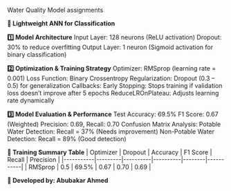 Water Quality Model assignments


**🔹 Lightweight ANN for Classification**

**1️⃣ Model Architecture**
Input Layer: 128 neurons (ReLU activation)
Dropout: 30% to reduce overfitting
Output Layer: 1 neuron (Sigmoid activation for binary classification)

**2️⃣ Optimization & Training Strategy**
Optimizer: RMSprop (learning rate = 0.001)
Loss Function: Binary Crossentropy
Regularization: Dropout (0.3 – 0.5) for generalization
Callbacks:
Early Stopping: Stops training if validation loss doesn’t improve after 5 epochs
ReduceLROnPlateau: Adjusts learning rate dynamically


**3️⃣ Model Evaluation & Performance**
Test Accuracy: 69.5%
F1 Score: 0.67 (Weighted)
Precision: 0.69, Recall: 0.70
Confusion Matrix Analysis:
Potable Water Detection: Recall = 37% (Needs improvement)
Non-Potable Water Detection: Recall = 89% (Good detection)

**📌 Training Summary Table**
| Optimizer | Dropout | Accuracy | F1 Score | Recall | Precision |
|-----------|---------|----------|----------|--------|-----------|
| RMSprop   | 0.5     | 69.5%    | 0.67     | 0.70   | 0.69      |

**🔹 Developed by: Abubakar Ahmed**
